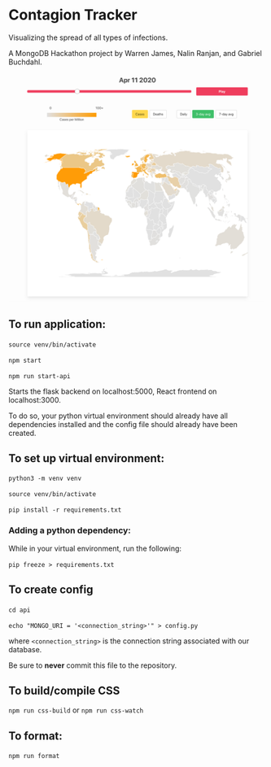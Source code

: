 # Contagion Tracker

Visualizing the spread of all types of infections.

A MongoDB Hackathon project by Warren James, Nalin Ranjan, and Gabriel Buchdahl.

![Screenshot](screen.png "Cube Timer")

## To run application:

`source venv/bin/activate`

`npm start`

`npm run start-api`

Starts the flask backend on localhost:5000, React frontend on localhost:3000.

To do so, your python virtual environment should already have all dependencies installed and the config file should already have been created.

<!-- This should be done after `npm start` has been run to test the application with both the frontend and backend -->

## To set up virtual environment:

`python3 -m venv venv`

`source venv/bin/activate`

`pip install -r requirements.txt`

### Adding a python dependency:

While in your virtual environment, run the following:

`pip freeze > requirements.txt`

## To create config

`cd api`

`echo "MONGO_URI = '<connection_string>'" > config.py`

where `<connection_string>` is the connection string associated with our database.

Be sure to **never** commit this file to the repository.

## To build/compile CSS

`npm run css-build` or `npm run css-watch`

## To format:

`npm run format`
